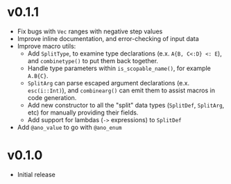 # v0.1.1

* Fix bugs with `Vec` ranges with negative step values
* Improve inline documentation, and error-checking of input data
* Improve macro utils:
  * Add `SplitType`, to examine type declarations (e.x. `A{B, C<:D} <: E`), and `combinetype()` to put them back together.
  * Handle type parameters within `is_scopable_name()`, for example `A.B{C}`.
  * `SplitArg` can parse escaped argument declarations (e.x. `esc(i::Int)`), and `combinearg()` can emit them to assist macros in code generation.
  * Add new constructor to all the "split" data types (`SplitDef`, `SplitArg`, etc) for manually providing their fields.
  * Add support for lambdas (`->` expressions) to `SplitDef`
* Add `@ano_value` to go with `@ano_enum`

# v0.1.0

* Initial release